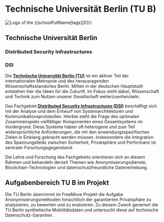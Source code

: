 <div class="component-school">

# Technische Universität Berlin (TU B)

<div>

![Logo of the {{schoolFullName[tags][0]}}](/assets/images/tub-logo.svg)

<div>

## Technische Universität Berlin
### Distributed Security Infrastructures
### DSI

</div>

</div>

Die **[Technische Universität Berlin (TU)](https://www.tu.berlin/)** ist ein aktiver Teil der internationalen Metropole und des herausragenden Wissenschaftsstandortes Berlin. Mitten in der deutschen Hauptstadt entstehen hier die Ideen für die Zukunft. Im Fokus steht dabei, Wissenschaft und Technik zum Nutzen unserer Gesellschaft weiterzuentwickeln.

Das Fachgebiet **[Distributed Security Infrastructures (DSI)](https://www.dsi.tu-berlin.de/menue/dsi/)** beschäftigt sich mit der Analyse und dem Entwurf von Systemarchitekturen und Kommunikationsprotokollen. Hierbei steht die Frage des optimalen Zusammenspiels vielfältiger Komponenten eines Gesamtsystems im Vordergrund. Diese Systeme haben oft heterogene und zum Teil widersprüchliche Anforderungen, die mit den anwendungsspezifischen Zielen in Einklang gebracht werden müssen. Insbesondere die Integration des Spannungsfelds zwischen Sicherheit, Privatsphäre und Performanz ist zentraler Forschungsgegenstand.

Die Lehre und Forschung des Fachgebiets orientieren sich an diesem Rahmen und behandeln derzeit Themen wie Anonymisierungsdienste, Blockchain-Technologien und datenschutzfreundliche Datenerhebung.

## Aufgabenbereich TU B im Projekt

Die TU Berlin übernimmt im FreeMove Projekt die Aufgabe Anonymisierungsmethoden hinsichtlich der garantierten Privatsphäre zu analysieren, zu bewerten und zu evaluieren. Zu diesem Zweck generiert die TU Berlin synthetische Mobilitätsdaten und untersucht diese auf technische Datenschutz-Garantien.

</div>
